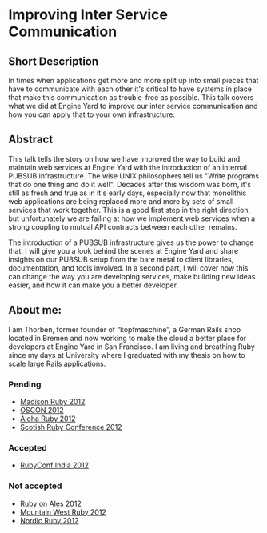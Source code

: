 # Improving Inter Service Communication

## Short Description

In times when applications get more and more split up into small pieces that have to communicate with each other it's critical to have systems in place that make this communication as trouble-free as possible. This talk covers what we did at Engine Yard to improve our inter service communication and how you can apply that to your own infrastructure.

## Abstract

This talk tells the story on how we have improved the way to build and maintain web services at Engine Yard with the introduction of an internal PUBSUB infrastructure. The wise UNIX philosophers tell us "Write programs that do one thing and do it well". Decades after this wisdom was born, it's still as fresh and true as in it's early days, especially now that monolithic web applications are being replaced more and more by sets of small services that work together. This is a good first step in the right direction, but unfortunately we are failing at how we implement web services when a strong coupling to mutual API contracts between each other remains.

The introduction of a PUBSUB infrastructure gives us the power to change that. I will give you a look behind the scenes at Engine Yard and share insights on our PUBSUB setup from the bare metal to client libraries, documentation, and tools involved. In a second part, I will cover how this can change the way you are developing services, make building new ideas easier, and how it can make you a better developer.


## About me:

I am Thorben, former founder of “kopfmaschine”, a German Rails shop located in Bremen and now working to make the cloud a better place for developers at Engine Yard in San Francisco. I am living and breathing Ruby since my days at University where I graduated with my thesis on how to scale large Rails applications.

### Pending
* [Madison Ruby 2012](http://madisonruby.org/)
* [OSCON 2012](http://www.oscon.com/oscon2012)
* [Aloha Ruby 2012](http://aloharubyconf.com/)
* [Scotish Ruby Conference 2012](http://cfp.scottishrubyconference.com/)

### Accepted
* [RubyConf India 2012](http://rubyconfindia.org/2012/)

### Not accepted
* [Ruby on Ales 2012](http://ruby.onales.com/)
* [Mountain West Ruby 2012](http://mtnwestrubyconf.org/)
* [Nordic Ruby 2012](http://nordicruby.org/)